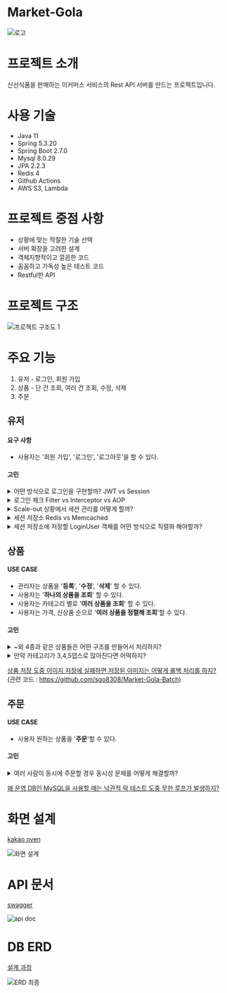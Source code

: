 # Market-Gola
![로고](https://user-images.githubusercontent.com/71138398/197147455-3433a2d1-3379-48ff-a779-c8d5b0df87a8.jpg)

# 프로젝트 소개

신선식품을 판매하는 이커머스 서비스의 Rest API 서버를 만드는 프로젝트입니다. 

# 사용 기술

* Java 11
* Spring 5.3.20
* Spring Boot 2.7.0
* Mysql 8.0.29
* JPA 2.2.3
* Redis 4
* Github Actions
* AWS S3, Lambda

# 프로젝트 중점 사항

- 상황에 맞는 적절한 기술 선택
- 서버 확장을 고려한 설계
- 객체지향적이고 깔끔한 코드
- 꼼꼼하고 가독성 높은 테스트 코드
- Restful한 API

# 프로젝트 구조
![프로젝트 구조도 1](https://user-images.githubusercontent.com/71138398/197139995-fd5ff6e3-1f9c-44df-866b-cb9290e780da.png)

# 주요 기능

1. 유저 - 로그인, 회원 가입
2. 상품 - 단 건 조회, 여러 건 조회, 수정, 삭제
3. 주문

## 유저

#### 요구 사항

-   사용자는 '회원 가입', '로그인', '로그아웃'을 할 수 있다.

#### 고민

<details>
<summary>어떤 방식으로 로그인을 구현할까? JWT vs Session</summary>

### 보안 

JWT는 탈취될 경우 Access Token이 만료되기 전까지 해커가 마음대로 접근 가능하다.<br>
Session의 경우 Session을 만료시킴으로써 바로 접근 차단이 가능하다.<br>
따라서 Session이 보안상 더 뛰어나다.

### 서버에서 상태 저장

JWT의 경우 사용성 문제로 Refresh Token을 같이 사용해야 한다. <br>
따라서 서버에서 상태를 저장하는 단점은 Session과 같다.

### 성능

Scale-out 상황에서 상태 관리를 위해 글로벌 스토리지를 쓸 경우 Refresh Token은 가끔 접근해도 되는 반면, Session은 매 번 접근해야 한다. <br>
따라서 네트워크 비용이 더 적은 JWT를 이용한 방식의 성능이 더 뛰어나다.

### 선택 

JWT가 성능상 이점이 있다고 판단되지만 보안상의 문제를 커버할만큼 뛰어나게 성능이 좋은지는 확실하지 않다. <br>
추후 성능 목표를 잡고 Session 방식으로 인해 목표 달성이 어렵다 느껴질 경우에 한해 JWT 방식으로의 전환을 고려해보면 좋을 것 같다.

</details>

<details>
<summary>로그인 체크 Filter vs Interceptor vs AOP</summary>

### 필터

- 제외 경로를 지정하기 위해서는 추가적인 구현 코드가 필요하다.
- 예외가 발생했을 때 ControllerAdvice에서 처리해줄 수 없어 일관된 예외 처리 하기가 어렵다.

### AOP

- URL Path 단위로 로그인을 체크하고 싶을 때 구현이 번거롭다. 직접 Request 객체로부터 URL를 꺼내고 작업해야 한다.

### 선택

위와 같은 문제가 없는 인터셉터를 사용한다.
</details>

<details>
<summary>Scale-out 상황에서 세션 관리를 어떻게 할까? </summary>

## Sticky Session vs Session Clustering vs Global Session Storage

### Sticky Session

서버 하나로 부하가 몰릴 수 있는 문제가 있다.

### Session Clustering

서버가 늘어날수록 각 서버 간에 세션 동기화를 위한 네트워크 비용 또한 증가한다. <br>
유저가 늘어날수록 유지하는 세션으로 인해 서버의 메모리가 부족해진다. <br>
따라서 확장성이 떨어지는 문제가 있다.

### 선택
위와 같은 문제가 없는 Global Session Storage를 사용한다. <br>
Global Session Storage의 경우 추가적인 컴포넌트로 인해 시스템이 복잡해진다는 문제가 있다. <br>
어쩔 수 없는 부분이라 생각되고 '확장성', '추후 캐시 저장소로도 사용할 수 있다는 점'과 트레이드오프하자.

</details>

<details>
<summary>세션 저장소 Redis vs Memcached </summary>

### 후보 선정

세션은 영구적인 데이터 저장이 필요하지 않다. 따라서 In-Memoery DB를 활용하여 가능한 빠르게 데이터에 접근하는 것이 효율적이다. <br>
또 세션은 key-value 형식으로 저장하기에 알맞다. 따라서 In-Memory DB 중 key-value 형태로 저장하는 Redis와 Memcached를 후보로 둘 수 있다.

세션 저장소로서 비교해 볼 포인트는 '성능'과 '장애' 관련 부분이다.

### 성능

둘 다 1ms 이하의 응답하며, 2016년 자료에 따르면 초당 10만개의 작업을 처리할 수 있다.
한 편 한번에 트래픽이 몰리게 될 경우 Redis는 응답속도가 불안정 해진다는 문제가 있다.


### 장애 복구

Redis는 장애가 일어나도 데이터를 보존할 수 있다. 예를 들어 RDB 방식으로 Redis 메모리 내에 있는 데이터들의 스냅샷을 찍어 디스크에 저장하거나, AOF 방식으로 현재까지 수행된 모든 Write 연산을 디스크에 저장하면 된다. 반면 Memcached는 데이터를 백업하는 기능이 없어 장애가 일어날 경우 모든 데이터가 사라지게 된다.

### 선택

세션 저장소로써의 각 장단점을 사용자 관점에서 생각해보자. <br>
Memcached는 중간에 사용자가 사이트를 사용 중 로그인이 풀릴 수 있다. <br>
만약 결제하는 과정이었다면 결제하는 사람의 신원을 알 수 없게 되어 결제에 실패할 수 있다. <br>

반면 Redis는 대규모 트래픽 발생 시 여러 요청들이 간헐적으로 느리게 처리될 수 있다. 

로그인이 풀리는 현상이 더 사용성이 좋지 못하다고 판단되므로 **Redis를 세션 저장소로 사용**한다.

</details>

<details>
<summary>세션 저장소에 저장할 LoginUser 객체를 어떤 방식으로 직렬화 해야할까?</summary>

자바 직렬화는 용량이 커진다는 문제가 있다.<br>
Json 데이터에 비해 최소 2배가 커지고 Redis는 In-Memory DB로써 용량에 민감하다.<br>
따라서 상대적으로 보편적이면서 용량 문제도 없는 Json 방식을 이용해 직렬화한다.

</details>

## 상품

#### USE CASE
* 관리자는 상품을 '**등록**', '**수정**', '**삭제**' 할 수 있다.
* 사용자는 '**하나의 상품을 조회**' 할 수 있다.
* 사용자는 카테고리 별로 '**여러 상품을 조회**' 할 수 있다.
* 사용자는 가격, 신상품 순으로 '**여러 상품을 정렬해 조회**'할 수 있다.

#### 고민

<details>
<summary> ~외 4종과 같은 상품들은 어떤 구조를 만들어서 처리하지? </summary>

‘전시용 상품’(DisplayProduct)이라는 테이블을 새로 만든다. <br>
그 후 '전시용 상품'과 '상품'(Product) 테이블을 일대다 관계로 맺어준다. <br>
유저에게 보이는 상품은 '전시용 상품' 테이블에 들어 있는 상품들이며 실제로 구매하게 되는 상품은 '상품' 테이블에 있는 상품이 된다.

[관련 글](https://velog.io/@sontulip/how-to-db-design#:~:text=%EB%A7%8C%EB%93%A4%EC%96%B4%EC%84%9C%20%EC%B2%98%EB%A6%AC%ED%95%A0%20%EA%B2%83%EC%9D%B8%EA%B0%80%3F-,%EB%AC%B8%EC%A0%9C,-%EB%A7%88%EC%BC%93%EC%BB%AC%EB%A6%AC%EB%A5%BC%20%EB%B3%B4%EB%A9%B4%20%EB%8B%A4%EC%9D%8C%EA%B3%BC)

</details>

<details>
<summary> 만약 카테고리가 3,4,5뎁스로 많아진다면 어떡하지? </summary>

'전시용 상품' 테이블에서 '카테고리' 테이블을 따로 뺀 후 하나의 카테고리가 부모 카테고리와 연관되도록 자가참조 관계를 맺어주자.<br>
새로운 카테고리가 추가된다면 '카테고리' 테이블에 새로운 카테고리를 추가하기만 하면 된다. <br>
‘전시용 상품’ 테이블에 있는 각각의 상품은 뎁스 최하위의 카테고리만 갖고 있으면 '부모 카테고리 id' 필드를 통하여 연관된 모든 카테고리를 찾아낼 수 있다.

[관련 글](https://velog.io/@sontulip/how-to-db-design#:~:text=%EC%96%B4%EB%96%BB%EA%B2%8C%20%ED%95%A0%20%EA%B2%83%EC%9D%B8%EA%B0%80%3F-,%EB%AC%B8%EC%A0%9C,-%ED%98%84%EC%9E%AC%20%EC%B9%B4%ED%85%8C%EA%B3%A0%EB%A6%AC%EB%8A%94%20%E2%80%98%EC%A0%84%EC%8B%9C%EC%9A%A9)
</details>

[상품 저장 도중 이미지 저장에 실패하면 저장된 이미지는 어떻게 롤백 처리를 하지?](https://velog.io/@sontulip/s3-rollback-problem)<br>
(관련 코드 : https://github.com/sgo8308/Market-Gola-Batch)

## 주문

#### USE CASE
* 사용자 원하는 상품을 '**주문**'할 수 있다.

#### 고민

<details>
<summary>여러 사람이 동시에 주문할 경우 동시성 문제를 어떻게 해결할까?</summary>

### 문제 상황
여러 명이 동시에 상품 주문을 진행하게 될 경우, 실제 주문량보다 적은 수가 재고에서 차감되는 문제가 발생할 수 있다. 이렇게 될 경우 주문에 성공한 사용자는 시간이 지나고 나서야 재고가 없다는 사실을 알게 되고, 이는 사용자 경험을 크게 떨어뜨린다.

### 원인
주문 로직을 수행하는 두 개 이상의 트랜잭션이 재고에 대한 데이터를 동시에 조회하는 것이 원인이다.

### 비관적 락 

장점
* 구현이 간단하다.

단점
* 데드락에 걸릴 위험이 있고, 락을 걸고 해제하는 과정의 오버헤드로 성능 저하가 있을 수 있다.
* DB Replication이 진행된 경우에는 사용할 수 없다. 서로 다른 DB에서 읽기를 진행할 수 있으므로.

### 낙관적 락

장점
* 동시에 주문하는 경우가 적다면 락으로 인한 오버헤드가 없으므로 성능이 좋다. 

단점
* 동시에 주문하는 경우가 많을 때는 업데이트 실패 후 다시 시도하는 과정이 오래 걸리므로 성능이 떨어진다. 
* DB Replication이 진행된 경우 쓰기용 Master DB가 여러개라면 낙관적 락으로 문제를 해결하기가 어렵다.


### 분산 락

공통 장점
* 락을 걸 대상이 존재하지 않을 때도 사용 가능하다. 
* 분산 DB 환경에서도 사용 가능하다.

### MySQL의 네임드 락을 이용한 분산 락

장점
* 추가적인 컴포넌트가 필요 없으므로 비용이 적고 시스템 복잡도가 낮다.

단점
* 락 획득용 커넥션 풀을 따로 만들어야 하고 이 때문에 구현이 꽤 복잡하다.

### Redis와 Redisson Client를 이용한 분산 락

장점
* MySQL을 이용한 네임드 락보다 성능상 뛰어나다고 하지만 이 부분은 실제와 가까운 환경에서 성능 테스트를 통해 비교해봐야 할 듯하다.

단점
* 추가적으로 Redis를 구축하고 운영하는 비용이 든다.
* 락을 잡은 채로 영원히 놓지 않을 수 있기 때문에 타임아웃 시간을 잡아야 한다. 이로 인해 잠깐의 지연 문제로 락이 풀린 상태에서 그대로 로직을 진행하게 되면 동시성 문제가 여전히 발생할 수 있다. 이를 해결하기 위해 낙관적 락을 같이 써야할 수도 있다.

### 언제 어떤 것을 쓸까?

동시성 문제가 자주 발생하지 않는 상황 <br>
-> 성능상 가장 좋은 낙관적 락을 사용

동시성 문제가 자주 발생하는 상황 <br>
-> 간단한 프로그램이라면 비관적 락 사용 <br>
-> DB Replication할 정도로 큰 프로그램이라면 분산락 사용 <br>
-> Redis를 구축할 비용이 없고 성능적으로 요구사항이 크지 않다면 MySQL로 분산락 구현 <br>
-> 성능이 중요하다면 Redis로 분산락 구현

### 결론
서비스가 이제 시작하는 상황이라고 가정할 때 하나의 상품을 동시에 주문하는 경우는 매우 드물게 일어난다고 판단된다. 또 어느 정도 큰 서비스인 마켓 컬리에서도 초당 10개의 상품을 판매하고 있고, 이것을 전체 상품 갯수 1만개로 나누면 각 상품은 초당 0.001개가 판매되므로 동시성 문제가 자주 발생하지 않는 것으로 보인다.

따라서 동시성 문제가 자주 발생하지 않는 상황에서 성능이 좋은 낙관적 락을 사용하여 구현하자.

</details>

[왜 운영 DB인 MySQL을 사용할 때는 낙관적 락 테스트 도중 무한 루프가 발생하지?](https://velog.io/@sontulip/optimistic-lock-infinite-loop)

# 화면 설계

[kakao oven](https://ovenapp.io/view/pDhwkCQw9govPoESRQGitWNOUVO9zyaK/)


![화면 설계](https://user-images.githubusercontent.com/71138398/197139145-ac079914-830d-4cdf-a84c-643fb3238ce4.svg)

# API 문서
[swagger](https://app.swaggerhub.com/apis-docs/sgo8308/market-gola2/1.0.0)

![api doc](https://user-images.githubusercontent.com/71138398/197344447-b93a8eb9-ecac-4f4a-809e-ea99b8bce067.png)
# DB ERD
[설계 과정](https://velog.io/@sontulip/how-to-db-design)


![ERD 최종](https://user-images.githubusercontent.com/71138398/172528406-28439eab-715b-4e8c-88ac-506709659d2f.png)
